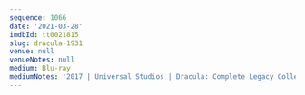 ```yaml
---
sequence: 1066
date: '2021-03-28'
imdbId: tt0021815
slug: dracula-1931
venue: null
venueNotes: null
medium: Blu-ray
mediumNotes: '2017 | Universal Studios | Dracula: Complete Legacy Collection'
---
```


